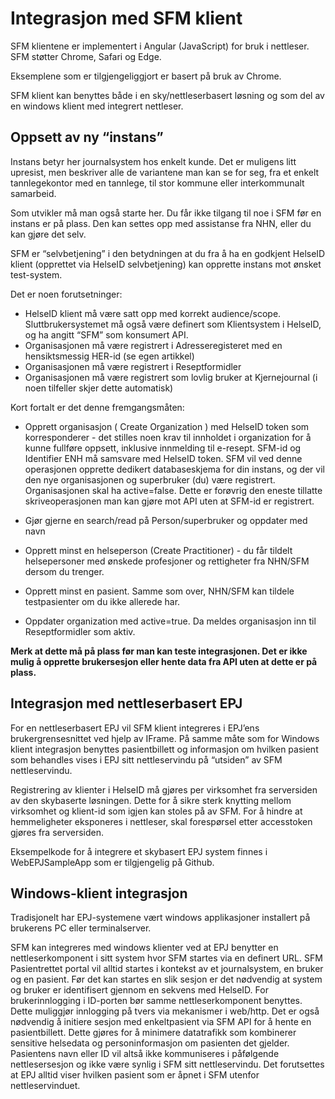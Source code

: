 # Integrasjon med SFM klient

 
SFM klientene er implementert i  Angular (JavaScript) for bruk i nettleser. SFM støtter Chrome, Safari og Edge.

Eksemplene som er tilgjengeliggjort er basert på bruk av Chrome. 

SFM klient kan benyttes både i en sky/nettleserbasert løsning og som del av en windows klient med integrert nettleser. 

## Oppsett av ny “instans”
Instans betyr her journalsystem hos enkelt kunde. Det er muligens litt upresist, men beskriver alle de variantene man kan se for seg, fra et enkelt tannlegekontor med en tannlege, til stor kommune eller interkommunalt samarbeid. 

Som utvikler må man også starte her. Du får ikke tilgang til noe i SFM før en instans er på plass. Den kan settes opp med assistanse fra NHN, eller du kan gjøre det selv.

SFM er “selvbetjening” i den betydningen at du fra å ha en godkjent HelseID klient (opprettet via HelseID selvbetjening) kan opprette instans mot ønsket test-system.

Det er noen forutsetninger: 

- HelseID klient må være satt opp med korrekt audience/scope. Sluttbrukersystemet må også være definert som Klientsystem i HelseID, og ha angitt “SFM” som konsumert API. 
- Organisasjonen må være registrert i Adresseregisteret med en hensiktsmessig HER-id (se egen artikkel)
- Organisasjonen må være registrert i Reseptformidler
- Organisasjonen må være registrert som lovlig bruker at Kjernejournal (i noen tilfeller skjer dette automatisk)

Kort fortalt er det denne fremgangsmåten:

- Opprett organisasjon ( Create Organization ) med HelseID token som korresponderer - det stilles noen krav til innholdet i organization for å kunne fullføre oppsett, inklusive innmelding til e-resept. 
SFM-id og Identifier ENH må samsvare med HelseID token.
SFM vil ved denne operasjonen opprette dedikert databaseskjema for din instans, og der vil den nye organisasjonen og superbruker (du) være registrert. Organisasjonen skal ha active=false.
Dette er forøvrig den eneste tillatte skriveoperasjonen man kan gjøre mot API uten at SFM-id er registrert.

- Gjør gjerne en search/read på Person/superbruker og oppdater med navn
- Opprett minst en helseperson (Create Practitioner) - du får tildelt helsepersoner med ønskede profesjoner og rettigheter fra NHN/SFM dersom du trenger.
- Opprett minst en pasient. Samme som over, NHN/SFM kan tildele testpasienter om du ikke allerede har.
- Oppdater organization med active=true. Da meldes organisasjon inn til Reseptformidler som aktiv. 

**Merk at dette må på plass før man kan teste integrasjonen. Det er ikke mulig å opprette brukersesjon eller hente data fra API uten at dette er på plass.**

## Integrasjon med nettleserbasert EPJ

For en nettleserbasert EPJ vil SFM klient integreres i EPJ’ens brukergrensesnittet ved hjelp av IFrame.  På samme måte som for Windows klient integrasjon benyttes pasientbillett og informasjon om hvilken pasient som behandles vises i EPJ sitt nettleservindu på “utsiden” av SFM nettleservindu.

Registrering av klienter i HelseID må gjøres per virksomhet fra serversiden av den skybaserte løsningen. Dette for å sikre sterk knytting mellom virksomhet og klient-id som igjen kan stoles på av SFM. For å hindre at hemmeligheter eksponeres i nettleser, skal forespørsel etter accesstoken gjøres fra serversiden. 

Eksempelkode for å integrere et skybasert EPJ system finnes i WebEPJSampleApp som er tilgjengelig på Github. 

## Windows-klient integrasjon

Tradisjonelt har EPJ-systemene vært windows applikasjoner installert på brukerens PC eller terminalserver.

SFM kan integreres med windows klienter ved at EPJ benytter en nettleserkomponent i sitt system hvor SFM startes via en definert URL. SFM Pasientrettet portal vil alltid startes i kontekst av et journalsystem, en bruker og en pasient.  Før det kan startes en slik sesjon er det nødvendig at system og bruker er identifisert gjennom en sekvens med HelseID. For brukerinnlogging i ID-porten bør samme nettleserkomponent benyttes. Dette muliggjør innlogging på tvers via mekanismer i web/http. Det er også nødvendig å initiere sesjon med enkeltpasient via SFM API for å hente en pasientbillett. Dette gjøres for å minimere datatrafikk som kombinerer sensitive helsedata og personinformasjon om pasienten det gjelder. Pasientens navn eller ID vil altså ikke kommuniseres i påfølgende nettlesersesjon og ikke være synlig i SFM sitt nettleservindu.  Det forutsettes at EPJ alltid viser hvilken pasient som er åpnet i SFM utenfor nettleservinduet.

 
